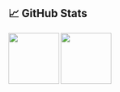 ## &#x1f4c8; GitHub Stats

<img height="100" align="left" src="https://github-readme-stats.vercel.app/api?username=AnastasPetrenski&them=merko&show_icons=true" />
<img height="100" align="left" src="https://github-readme-stats.vercel.app/api/top-langs/?username=AnastasPetrenski&layout=compact" />

<!--
**AnastasPetrenski/AnastasPetrenski** is a ✨ _special_ ✨ repository because its `README.md` (this file) appears on your GitHub profile.
### Hi there 👋
<img height="100" align="left" src="https://github-readme-stats.vercel.app/api?username=AnastasPetrenski&count_private=true&true&hide=issues&show_icons=true" />
<img height="160" src="https://github-readme-stats.vercel.app/api/top-langs/?username=AnastasPetrenski&layout=compact" />
<img height="160"  align="left" src="https://github-readme-stats.vercel.app/api/top-langs/?username=AnastasPetrenski&hide=java,html&title_color=ffffff&text_color=c9cacc&icon_color=2bbc8a&bg_color=1d1f21" />


Here are some ideas to get you started:

- 🔭 I’m currently working on ...
- 🌱 I’m currently learning ...
- 👯 I’m looking to collaborate on ...
- 🤔 I’m looking for help with ...
- 💬 Ask me about ...
- 📫 How to reach me: ...
- 😄 Pronouns: ...
- ⚡ Fun fact: ...
-->
